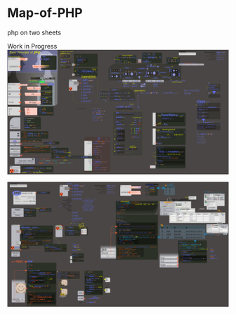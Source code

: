 # Map-of-PHP
php on two sheets

Work in Progress
![alt text](https://github.com/mechaniac/Map-of-PHP/blob/main/sheets/php_01.jpg?raw=true)

![alt text](https://github.com/mechaniac/Map-of-PHP/blob/main/sheets/php_02.jpg?raw=true)
